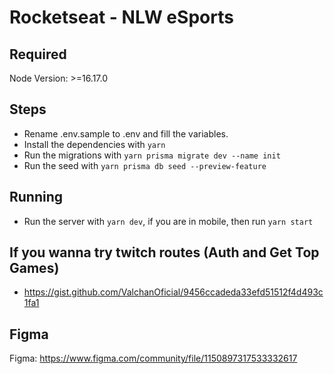 # Rocketseat - NLW eSports

## Required

Node Version: >=16.17.0

## Steps

- Rename .env.sample to .env and fill the variables.
- Install the dependencies with `yarn`
- Run the migrations with `yarn prisma migrate dev --name init`
- Run the seed with `yarn prisma db seed --preview-feature`

## Running

- Run the server with `yarn dev`, if you are in mobile, then run `yarn start`

## If you wanna try twitch routes (Auth and Get Top Games)

- https://gist.github.com/ValchanOficial/9456ccadeda33efd51512f4d493c1fa1

## Figma

Figma: https://www.figma.com/community/file/1150897317533332617